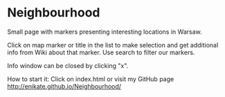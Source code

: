 # Neighbourhood

Small page with markers presenting interesting locations in Warsaw.

Click on map marker or title in the list to make selection and get additional info from Wiki about that marker.
Use search to filter our markers.

Info window can be closed by clicking "x".

How to start it:
Click on index.html or visit my GitHub page http://enikate.github.io/Neighbourhood/
